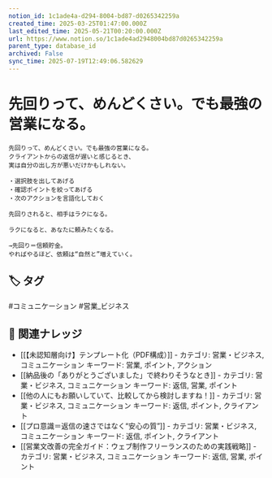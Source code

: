```yaml
---
notion_id: 1c1ade4a-d294-8004-bd87-d0265342259a
created_time: 2025-03-25T01:47:00.000Z
last_edited_time: 2025-05-21T00:20:00.000Z
url: https://www.notion.so/1c1ade4ad2948004bd87d0265342259a
parent_type: database_id
archived: False
sync_time: 2025-07-19T12:49:06.582629
---
```


# 先回りって、めんどくさい。でも最強の営業になる。

```plain text
先回りって、めんどくさい。でも最強の営業になる。
クライアントからの返信が遅いと感じるとき、
実は自分の出し方が悪いだけかもしれない。

・選択肢を出してあげる
・確認ポイントを絞ってあげる
・次のアクションを言語化しておく

先回りされると、相手はラクになる。

ラクになると、あなたに頼みたくなる。

→先回り＝信頼貯金。
やればやるほど、依頼は“自然と”増えていく。
```

## 🏷️ タグ
#コミュニケーション #営業_ビジネス

## 🔗 関連ナレッジ
- [[【未認知層向け】テンプレート化（PDF構成）]] - カテゴリ: 営業・ビジネス, コミュニケーション キーワード: 営業, ポイント, アクション
- [[納品後の「ありがとうございました」で終わりそうなとき]] - カテゴリ: 営業・ビジネス, コミュニケーション キーワード: 返信, 営業, ポイント
- [[他の人にもお願いしていて、比較してから検討しますね！]] - カテゴリ: 営業・ビジネス, コミュニケーション キーワード: 返信, ポイント, クライアント
- [[プロ意識＝返信の速さではなく“安心の質”]] - カテゴリ: 営業・ビジネス, コミュニケーション キーワード: 返信, ポイント, クライアント
- [[営業文改善の完全ガイド：ウェブ制作フリーランスのための実践戦略]] - カテゴリ: 営業・ビジネス, コミュニケーション キーワード: 返信, 営業, ポイント
